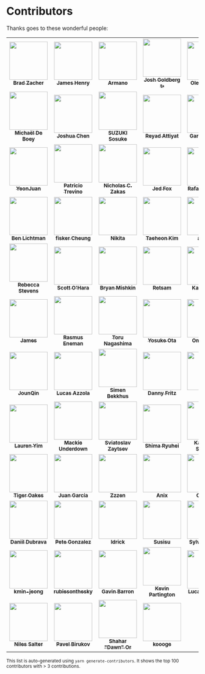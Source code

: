 <!-- ------------------------------------------
 |      DO NOT MODIFY THIS FILE MANUALLY      |
 |                                            |
 | THIS FILE HAS BEEN AUTOMATICALLY GENERATED |
 |                                            |
 |     YOU CAN REGENERATE THIS FILE USING     |
 |         yarn generate-contributors         |
 ------------------------------------------- -->

# Contributors

Thanks goes to these wonderful people:

<!-- prettier-ignore-start -->
<!-- markdownlint-disable -->
<table>
  <tr>
    <td align="center"><a href="https://github.com/bradzacher"><img src="https://avatars.githubusercontent.com/u/7462525?v=4&size=100" width="100px;" alt=""/><br /><sub><b>Brad Zacher</b></sub></a></td>
    <td align="center"><a href="https://github.com/JamesHenry"><img src="https://avatars.githubusercontent.com/u/900523?v=4&size=100" width="100px;" alt=""/><br /><sub><b>James Henry</b></sub></a></td>
    <td align="center"><a href="https://github.com/armano2"><img src="https://avatars.githubusercontent.com/u/625469?v=4&size=100" width="100px;" alt=""/><br /><sub><b>Armano</b></sub></a></td>
    <td align="center"><a href="https://github.com/JoshuaKGoldberg"><img src="https://avatars.githubusercontent.com/u/3335181?v=4&size=100" width="100px;" alt=""/><br /><sub><b>Josh Goldberg ✨</b></sub></a></td>
    <td align="center"><a href="https://github.com/a-tarasyuk"><img src="https://avatars.githubusercontent.com/u/509265?v=4&size=100" width="100px;" alt=""/><br /><sub><b>Oleksandr T.</b></sub></a></td>
  </tr>
  <tr>
    <td align="center"><a href="https://github.com/MichaelDeBoey"><img src="https://avatars.githubusercontent.com/u/6643991?v=4&size=100" width="100px;" alt=""/><br /><sub><b>Michaël De Boey</b></sub></a></td>
    <td align="center"><a href="https://github.com/Josh-Cena"><img src="https://avatars.githubusercontent.com/u/55398995?v=4&size=100" width="100px;" alt=""/><br /><sub><b>Joshua Chen</b></sub></a></td>
    <td align="center"><a href="https://github.com/sosukesuzuki"><img src="https://avatars.githubusercontent.com/u/14838850?v=4&size=100" width="100px;" alt=""/><br /><sub><b>SUZUKI Sosuke</b></sub></a></td>
    <td align="center"><a href="https://github.com/soda0289"><img src="https://avatars.githubusercontent.com/u/2373964?v=4&size=100" width="100px;" alt=""/><br /><sub><b>Reyad Attiyat</b></sub></a></td>
    <td align="center"><a href="https://github.com/G-Rath"><img src="https://avatars.githubusercontent.com/u/3151613?v=4&size=100" width="100px;" alt=""/><br /><sub><b>Gareth Jones</b></sub></a></td>
  </tr>
  <tr>
    <td align="center"><a href="https://github.com/yeonjuan"><img src="https://avatars.githubusercontent.com/u/41323220?v=4&size=100" width="100px;" alt=""/><br /><sub><b>YeonJuan</b></sub></a></td>
    <td align="center"><a href="https://github.com/weirdpattern"><img src="https://avatars.githubusercontent.com/u/19519411?v=4&size=100" width="100px;" alt=""/><br /><sub><b>Patricio Trevino</b></sub></a></td>
    <td align="center"><a href="https://github.com/nzakas"><img src="https://avatars.githubusercontent.com/u/38546?v=4&size=100" width="100px;" alt=""/><br /><sub><b>Nicholas C. Zakas</b></sub></a></td>
    <td align="center"><a href="https://github.com/j-f1"><img src="https://avatars.githubusercontent.com/u/25517624?v=4&size=100" width="100px;" alt=""/><br /><sub><b>Jed Fox</b></sub></a></td>
    <td align="center"><a href="https://github.com/rafaelss95"><img src="https://avatars.githubusercontent.com/u/11965907?v=4&size=100" width="100px;" alt=""/><br /><sub><b>Rafael Santana</b></sub></a></td>
  </tr>
  <tr>
    <td align="center"><a href="https://github.com/uniqueiniquity"><img src="https://avatars.githubusercontent.com/u/9092011?v=4&size=100" width="100px;" alt=""/><br /><sub><b>Ben Lichtman</b></sub></a></td>
    <td align="center"><a href="https://github.com/fisker"><img src="https://avatars.githubusercontent.com/u/172584?v=4&size=100" width="100px;" alt=""/><br /><sub><b>fisker Cheung</b></sub></a></td>
    <td align="center"><a href="https://github.com/phaux"><img src="https://avatars.githubusercontent.com/u/1270987?v=4&size=100" width="100px;" alt=""/><br /><sub><b>Nikita</b></sub></a></td>
    <td align="center"><a href="https://github.com/lonyele"><img src="https://avatars.githubusercontent.com/u/15892571?v=4&size=100" width="100px;" alt=""/><br /><sub><b>Taeheon Kim</b></sub></a></td>
    <td align="center"><a href="https://github.com/auvred"><img src="https://avatars.githubusercontent.com/u/61150013?v=4&size=100" width="100px;" alt=""/><br /><sub><b>auvred</b></sub></a></td>
  </tr>
  <tr>
    <td align="center"><a href="https://github.com/RebeccaStevens"><img src="https://avatars.githubusercontent.com/u/7224206?v=4&size=100" width="100px;" alt=""/><br /><sub><b>Rebecca Stevens</b></sub></a></td>
    <td align="center"><a href="https://github.com/scottohara"><img src="https://avatars.githubusercontent.com/u/289327?v=4&size=100" width="100px;" alt=""/><br /><sub><b>Scott O'Hara</b></sub></a></td>
    <td align="center"><a href="https://github.com/bmish"><img src="https://avatars.githubusercontent.com/u/698306?v=4&size=100" width="100px;" alt=""/><br /><sub><b>Bryan Mishkin</b></sub></a></td>
    <td align="center"><a href="https://github.com/Retsam"><img src="https://avatars.githubusercontent.com/u/2281166?v=4&size=100" width="100px;" alt=""/><br /><sub><b>Retsam</b></sub></a></td>
    <td align="center"><a href="https://github.com/kaicataldo"><img src="https://avatars.githubusercontent.com/u/7041728?v=4&size=100" width="100px;" alt=""/><br /><sub><b>Kai Cataldo</b></sub></a></td>
  </tr>
  <tr>
    <td align="center"><a href="https://github.com/Zamiell"><img src="https://avatars.githubusercontent.com/u/5511220?v=4&size=100" width="100px;" alt=""/><br /><sub><b>James</b></sub></a></td>
    <td align="center"><a href="https://github.com/Pajn"><img src="https://avatars.githubusercontent.com/u/817422?v=4&size=100" width="100px;" alt=""/><br /><sub><b>Rasmus Eneman</b></sub></a></td>
    <td align="center"><a href="https://github.com/mysticatea"><img src="https://avatars.githubusercontent.com/u/1937871?v=4&size=100" width="100px;" alt=""/><br /><sub><b>Toru Nagashima</b></sub></a></td>
    <td align="center"><a href="https://github.com/ota-meshi"><img src="https://avatars.githubusercontent.com/u/16508807?v=4&size=100" width="100px;" alt=""/><br /><sub><b>Yosuke Ota</b></sub></a></td>
    <td align="center"><a href="https://github.com/omril1"><img src="https://avatars.githubusercontent.com/u/18642549?v=4&size=100" width="100px;" alt=""/><br /><sub><b>Omri Luzon</b></sub></a></td>
  </tr>
  <tr>
    <td align="center"><a href="https://github.com/JounQin"><img src="https://avatars.githubusercontent.com/u/8336744?v=4&size=100" width="100px;" alt=""/><br /><sub><b>JounQin</b></sub></a></td>
    <td align="center"><a href="https://github.com/azz"><img src="https://avatars.githubusercontent.com/u/1297597?v=4&size=100" width="100px;" alt=""/><br /><sub><b>Lucas Azzola</b></sub></a></td>
    <td align="center"><a href="https://github.com/SimenB"><img src="https://avatars.githubusercontent.com/u/1404810?v=4&size=100" width="100px;" alt=""/><br /><sub><b>Simen Bekkhus</b></sub></a></td>
    <td align="center"><a href="https://github.com/dannyfritz"><img src="https://avatars.githubusercontent.com/u/315788?v=4&size=100" width="100px;" alt=""/><br /><sub><b>Danny Fritz</b></sub></a></td>
    <td align="center"><a href="https://github.com/ikatyang"><img src="https://avatars.githubusercontent.com/u/8341033?v=4&size=100" width="100px;" alt=""/><br /><sub><b>Ika</b></sub></a></td>
  </tr>
  <tr>
    <td align="center"><a href="https://github.com/cherryblossom000"><img src="https://avatars.githubusercontent.com/u/31467609?v=4&size=100" width="100px;" alt=""/><br /><sub><b>Lauren Yim</b></sub></a></td>
    <td align="center"><a href="https://github.com/macklinu"><img src="https://avatars.githubusercontent.com/u/2344137?v=4&size=100" width="100px;" alt=""/><br /><sub><b>Mackie Underdown</b></sub></a></td>
    <td align="center"><a href="https://github.com/sviat9440"><img src="https://avatars.githubusercontent.com/u/13107421?v=4&size=100" width="100px;" alt=""/><br /><sub><b>Sviatoslav Zaytsev</b></sub></a></td>
    <td align="center"><a href="https://github.com/islandryu"><img src="https://avatars.githubusercontent.com/u/65934663?v=4&size=100" width="100px;" alt=""/><br /><sub><b>Shima Ryuhei</b></sub></a></td>
    <td align="center"><a href="https://github.com/lukyth"><img src="https://avatars.githubusercontent.com/u/7040242?v=4&size=100" width="100px;" alt=""/><br /><sub><b>Kanitkorn Sujautra</b></sub></a></td>
  </tr>
  <tr>
    <td align="center"><a href="https://github.com/NotWoods"><img src="https://avatars.githubusercontent.com/u/1782266?v=4&size=100" width="100px;" alt=""/><br /><sub><b>Tiger Oakes</b></sub></a></td>
    <td align="center"><a href="https://github.com/juank1809"><img src="https://avatars.githubusercontent.com/u/82288753?v=4&size=100" width="100px;" alt=""/><br /><sub><b>Juan García</b></sub></a></td>
    <td align="center"><a href="https://github.com/Zzzen"><img src="https://avatars.githubusercontent.com/u/6630042?v=4&size=100" width="100px;" alt=""/><br /><sub><b>Zzzen</b></sub></a></td>
    <td align="center"><a href="https://github.com/anikethsaha"><img src="https://avatars.githubusercontent.com/u/26347874?v=4&size=100" width="100px;" alt=""/><br /><sub><b>Anix</b></sub></a></td>
    <td align="center"><a href="https://github.com/cparros"><img src="https://avatars.githubusercontent.com/u/65684072?v=4&size=100" width="100px;" alt=""/><br /><sub><b>Cparros</b></sub></a></td>
  </tr>
  <tr>
    <td align="center"><a href="https://github.com/ddubrava"><img src="https://avatars.githubusercontent.com/u/22116465?v=4&size=100" width="100px;" alt=""/><br /><sub><b>Daniil Dubrava</b></sub></a></td>
    <td align="center"><a href="https://github.com/octogonz"><img src="https://avatars.githubusercontent.com/u/4673363?v=4&size=100" width="100px;" alt=""/><br /><sub><b>Pete Gonzalez</b></sub></a></td>
    <td align="center"><a href="https://github.com/ldrick"><img src="https://avatars.githubusercontent.com/u/3674067?v=4&size=100" width="100px;" alt=""/><br /><sub><b>ldrick</b></sub></a></td>
    <td align="center"><a href="https://github.com/susisu"><img src="https://avatars.githubusercontent.com/u/2443491?v=4&size=100" width="100px;" alt=""/><br /><sub><b>Susisu</b></sub></a></td>
    <td align="center"><a href="https://github.com/sfavello"><img src="https://avatars.githubusercontent.com/u/90116354?v=4&size=100" width="100px;" alt=""/><br /><sub><b>Sylvia Favello</b></sub></a></td>
  </tr>
  <tr>
    <td align="center"><a href="https://github.com/kmin-jeong"><img src="https://avatars.githubusercontent.com/u/53456037?v=4&size=100" width="100px;" alt=""/><br /><sub><b>kmin-jeong</b></sub></a></td>
    <td align="center"><a href="https://github.com/rubiesonthesky"><img src="https://avatars.githubusercontent.com/u/2591240?v=4&size=100" width="100px;" alt=""/><br /><sub><b>rubiesonthesky</b></sub></a></td>
    <td align="center"><a href="https://github.com/gavinbarron"><img src="https://avatars.githubusercontent.com/u/7122716?v=4&size=100" width="100px;" alt=""/><br /><sub><b>Gavin Barron</b></sub></a></td>
    <td align="center"><a href="https://github.com/platinumazure"><img src="https://avatars.githubusercontent.com/u/284282?v=4&size=100" width="100px;" alt=""/><br /><sub><b>Kevin Partington</b></sub></a></td>
    <td align="center"><a href="https://github.com/duailibe"><img src="https://avatars.githubusercontent.com/u/1574588?v=4&size=100" width="100px;" alt=""/><br /><sub><b>Lucas Duailibe</b></sub></a></td>
  </tr>
  <tr>
    <td align="center"><a href="https://github.com/Validark"><img src="https://avatars.githubusercontent.com/u/15217173?v=4&size=100" width="100px;" alt=""/><br /><sub><b>Niles Salter</b></sub></a></td>
    <td align="center"><a href="https://github.com/pablobirukov"><img src="https://avatars.githubusercontent.com/u/1861546?v=4&size=100" width="100px;" alt=""/><br /><sub><b>Pavel Birukov </b></sub></a></td>
    <td align="center"><a href="https://github.com/mightyiam"><img src="https://avatars.githubusercontent.com/u/635591?v=4&size=100" width="100px;" alt=""/><br /><sub><b>Shahar "Dawn" Or</b></sub></a></td>
    <td align="center"><a href="https://github.com/koooge"><img src="https://avatars.githubusercontent.com/u/7419215?v=4&size=100" width="100px;" alt=""/><br /><sub><b>koooge</b></sub></a></td>
  </tr>
</table>

<!-- markdownlint-restore -->
<!-- prettier-ignore-end -->

<sup>This list is auto-generated using `yarn generate-contributors`. It shows the top 100 contributors with > 3 contributions.</sup>
